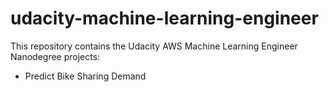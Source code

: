 # udacity-machine-learning-engineer
This repository contains the Udacity AWS Machine Learning Engineer Nanodegree projects:

  - Predict Bike Sharing Demand
